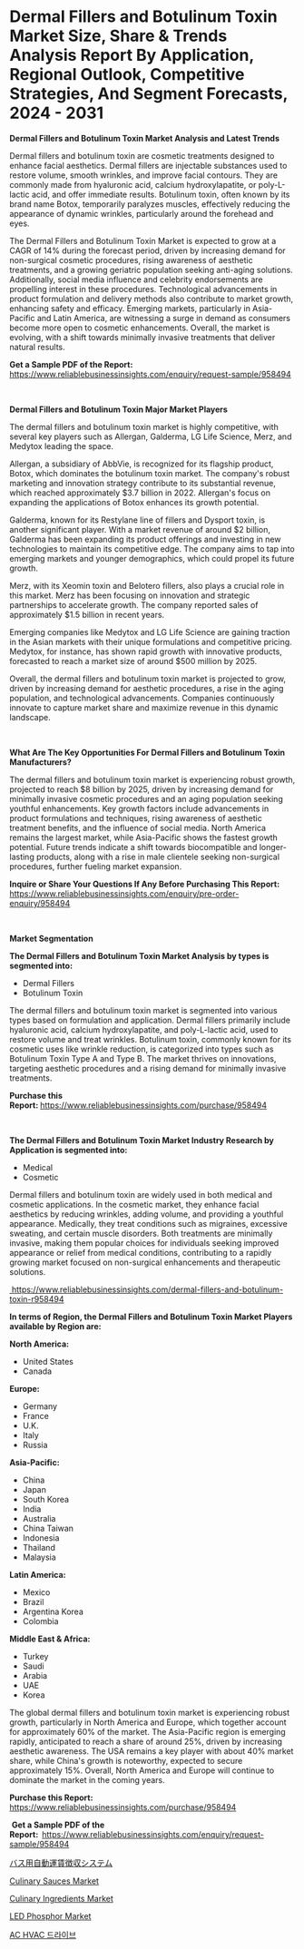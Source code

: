 <p><h1>Dermal Fillers and Botulinum Toxin Market Size, Share & Trends Analysis Report By Application, Regional Outlook, Competitive Strategies, And Segment Forecasts, 2024 - 2031</h1></p><p><strong>Dermal Fillers and Botulinum Toxin Market Analysis and Latest Trends</strong></p>
<p><p>Dermal fillers and botulinum toxin are cosmetic treatments designed to enhance facial aesthetics. Dermal fillers are injectable substances used to restore volume, smooth wrinkles, and improve facial contours. They are commonly made from hyaluronic acid, calcium hydroxylapatite, or poly-L-lactic acid, and offer immediate results. Botulinum toxin, often known by its brand name Botox, temporarily paralyzes muscles, effectively reducing the appearance of dynamic wrinkles, particularly around the forehead and eyes.</p><p>The Dermal Fillers and Botulinum Toxin Market is expected to grow at a CAGR of 14% during the forecast period, driven by increasing demand for non-surgical cosmetic procedures, rising awareness of aesthetic treatments, and a growing geriatric population seeking anti-aging solutions. Additionally, social media influence and celebrity endorsements are propelling interest in these procedures. Technological advancements in product formulation and delivery methods also contribute to market growth, enhancing safety and efficacy. Emerging markets, particularly in Asia-Pacific and Latin America, are witnessing a surge in demand as consumers become more open to cosmetic enhancements. Overall, the market is evolving, with a shift towards minimally invasive treatments that deliver natural results.</p></p>
<p><strong>Get a Sample PDF of the Report:&nbsp;</strong> <a href="https://www.reliablebusinessinsights.com/enquiry/request-sample/958494">https://www.reliablebusinessinsights.com/enquiry/request-sample/958494</a></p>
<p>&nbsp;</p>
<p><strong>Dermal Fillers and Botulinum Toxin Major Market Players</strong></p>
<p><p>The dermal fillers and botulinum toxin market is highly competitive, with several key players such as Allergan, Galderma, LG Life Science, Merz, and Medytox leading the space. </p><p>Allergan, a subsidiary of AbbVie, is recognized for its flagship product, Botox, which dominates the botulinum toxin market. The company's robust marketing and innovation strategy contribute to its substantial revenue, which reached approximately $3.7 billion in 2022. Allergan's focus on expanding the applications of Botox enhances its growth potential.</p><p>Galderma, known for its Restylane line of fillers and Dysport toxin, is another significant player. With a market revenue of around $2 billion, Galderma has been expanding its product offerings and investing in new technologies to maintain its competitive edge. The company aims to tap into emerging markets and younger demographics, which could propel its future growth.</p><p>Merz, with its Xeomin toxin and Belotero fillers, also plays a crucial role in this market. Merz has been focusing on innovation and strategic partnerships to accelerate growth. The company reported sales of approximately $1.5 billion in recent years.</p><p>Emerging companies like Medytox and LG Life Science are gaining traction in the Asian markets with their unique formulations and competitive pricing. Medytox, for instance, has shown rapid growth with innovative products, forecasted to reach a market size of around $500 million by 2025.</p><p>Overall, the dermal fillers and botulinum toxin market is projected to grow, driven by increasing demand for aesthetic procedures, a rise in the aging population, and technological advancements. Companies continuously innovate to capture market share and maximize revenue in this dynamic landscape.</p></p>
<p>&nbsp;</p>
<p><strong>What Are The Key Opportunities For Dermal Fillers and Botulinum Toxin Manufacturers?</strong></p>
<p><p>The dermal fillers and botulinum toxin market is experiencing robust growth, projected to reach $8 billion by 2025, driven by increasing demand for minimally invasive cosmetic procedures and an aging population seeking youthful enhancements. Key growth factors include advancements in product formulations and techniques, rising awareness of aesthetic treatment benefits, and the influence of social media. North America remains the largest market, while Asia-Pacific shows the fastest growth potential. Future trends indicate a shift towards biocompatible and longer-lasting products, along with a rise in male clientele seeking non-surgical procedures, further fueling market expansion.</p></p>
<p><strong>Inquire or Share Your Questions If Any Before Purchasing This Report:</strong> <a href="https://www.reliablebusinessinsights.com/enquiry/pre-order-enquiry/958494">https://www.reliablebusinessinsights.com/enquiry/pre-order-enquiry/958494</a></p>
<p>&nbsp;</p>
<p><strong>Market Segmentation</strong></p>
<p><strong>The Dermal Fillers and Botulinum Toxin Market Analysis by types is segmented into:</strong></p>
<p><ul><li>Dermal Fillers</li><li>Botulinum Toxin</li></ul></p>
<p><p>The dermal fillers and botulinum toxin market is segmented into various types based on formulation and application. Dermal fillers primarily include hyaluronic acid, calcium hydroxylapatite, and poly-L-lactic acid, used to restore volume and treat wrinkles. Botulinum toxin, commonly known for its cosmetic uses like wrinkle reduction, is categorized into types such as Botulinum Toxin Type A and Type B. The market thrives on innovations, targeting aesthetic procedures and a rising demand for minimally invasive treatments.</p></p>
<p><strong>Purchase this Report:&nbsp;</strong><a href="https://www.reliablebusinessinsights.com/purchase/958494">https://www.reliablebusinessinsights.com/purchase/958494</a></p>
<p>&nbsp;</p>
<p><strong>The Dermal Fillers and Botulinum Toxin Market Industry Research by Application is segmented into:</strong></p>
<p><ul><li>Medical</li><li>Cosmetic</li></ul></p>
<p><p>Dermal fillers and botulinum toxin are widely used in both medical and cosmetic applications. In the cosmetic market, they enhance facial aesthetics by reducing wrinkles, adding volume, and providing a youthful appearance. Medically, they treat conditions such as migraines, excessive sweating, and certain muscle disorders. Both treatments are minimally invasive, making them popular choices for individuals seeking improved appearance or relief from medical conditions, contributing to a rapidly growing market focused on non-surgical enhancements and therapeutic solutions.</p></p>
<p><a href="https://www.reliablebusinessinsights.com/dermal-fillers-and-botulinum-toxin-r958494">&nbsp;https://www.reliablebusinessinsights.com/dermal-fillers-and-botulinum-toxin-r958494</a></p>
<p><strong>In terms of Region, the Dermal Fillers and Botulinum Toxin Market Players available by Region are:</strong></p>
<p>
    <p> <strong> North America: </strong>
        <ul>
            <li>United States</li>
            <li>Canada</li>
        </ul>
        </p> 
    <p> <strong> Europe: </strong>
        <ul>
            <li>Germany</li>
            <li>France</li>
            <li>U.K.</li>
            <li>Italy</li>
            <li>Russia</li>
        </ul>
        </p> 
    <p> <strong> Asia-Pacific: </strong>
        <ul>
            <li>China</li>
            <li>Japan</li>
            <li>South Korea</li>
            <li>India</li>
            <li>Australia</li>
            <li>China Taiwan</li>
            <li>Indonesia</li>
            <li>Thailand</li>
            <li>Malaysia</li>
        </ul>
        </p> 
    <p> <strong> Latin America: </strong>
        <ul>
            <li>Mexico</li>
            <li>Brazil</li>
            <li>Argentina Korea</li>
            <li>Colombia</li>
        </ul>
        </p> 
    <p> <strong> Middle East & Africa: </strong>
        <ul>
            <li>Turkey</li>
            <li>Saudi</li>
            <li>Arabia</li>
            <li>UAE</li>
            <li>Korea</li>
        </ul>
    </p>
    </p>
<p><p>The global dermal fillers and botulinum toxin market is experiencing robust growth, particularly in North America and Europe, which together account for approximately 60% of the market. The Asia-Pacific region is emerging rapidly, anticipated to reach a share of around 25%, driven by increasing aesthetic awareness. The USA remains a key player with about 40% market share, while China's growth is noteworthy, expected to secure approximately 15%. Overall, North America and Europe will continue to dominate the market in the coming years.</p></p>
<p><strong>Purchase this Report: </strong><a href="https://www.reliablebusinessinsights.com/purchase/958494">https://www.reliablebusinessinsights.com/purchase/958494</a></p>
<p>&nbsp;<strong>Get a Sample PDF of the Report:&nbsp;&nbsp;</strong><a href="https://www.reliablebusinessinsights.com/enquiry/request-sample/958494">https://www.reliablebusinessinsights.com/enquiry/request-sample/958494</a></p>
<p><strong></strong></p>
<p><p><a href="https://medium.com/@gregoriookeefe2023/automated-fare-collection-system-for-bus-market-%E3%81%AF-%E3%82%B3%E3%82%B9%E3%83%88%E7%AE%A1%E7%90%86%E3%81%A8%E5%8A%B9%E7%8E%87%E5%90%91%E4%B8%8A%E3%82%92%E5%84%AA%E5%85%88%E3%81%97%E3%81%BE%E3%81%99-14ef25e0448c">バス用自動運賃徴収システム</a></p><p><a href="https://medium.com/@kstephensonlo/the-growth-of-the-culinary-sauces-market-has-been-significant-driven-by-various-critical-factors-69e3795407b1">Culinary Sauces Market</a></p><p><a href="https://medium.com/@kstephensonlo/the-culinary-ingredients-market-prioritizes-cost-control-and-efficiency-enhancement-8f571d667bf0">Culinary Ingredients Market</a></p><p><a href="https://issuu.com/reportprime-2/docs/led-phosphor-market-size-2030.pptx_39dbbd448ca1b7">LED Phosphor Market</a></p><p><a href="https://medium.com/@pwhkjukf5/%EC%84%B8%EA%B3%84-ac-hvac-drives-market-%EC%9D%80-2024%EC%97%90%EC%84%9C-2031%EB%A1%9C-%EC%97%B0%ED%8F%89%EA%B7%A0-%EC%A6%9D%EA%B0%80%EC%9C%A8%EC%9D%84-%EB%B3%B4%EC%9D%BC-%EA%B2%83%EC%9C%BC%EB%A1%9C-%EC%98%88%EC%83%81%EB%90%A9%EB%8B%88%EB%8B%A4-22ae21fa865f?postPublishedType=initial">AC HVAC 드라이브</a></p></p>